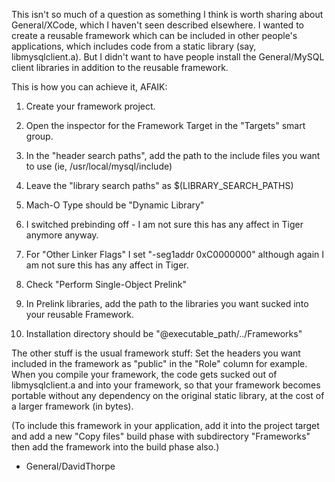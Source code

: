 

This isn't so much of a question as something I think is worth sharing about General/XCode, which I haven't seen described elsewhere. I wanted to create a reusable framework which can be included in other people's applications, which includes code from a static library (say, libmysqlclient.a). But I didn't want to have people install the General/MySQL client libraries in addition to the reusable framework.

This is how you can achieve it, AFAIK:

1. Create your framework project.

2. Open the inspector for the Framework Target in the "Targets" smart group.

3. In the "header search paths", add the path to the include files you want to use (ie, /usr/local/mysql/include)

4. Leave the "library search paths" as $(LIBRARY_SEARCH_PATHS)

5. Mach-O Type should be "Dynamic Library"

6. I switched prebinding off - I am not sure this has any affect in Tiger anymore anyway.

7. For "Other Linker Flags" I set "-seg1addr 0xC0000000" although again I am not sure this has any affect in Tiger.

8. Check "Perform Single-Object Prelink"

9. In Prelink libraries, add the path to the libraries you want sucked into your reusable Framework.

10. Installation directory should be "@executable_path/../Frameworks"

The other stuff is the usual framework stuff: Set the headers you want included in the framework as "public" in the "Role" column for example. 
When you compile your framework, the code gets sucked out of libmysqlclient.a and into your framework, so that your framework becomes portable without any dependency on the original static library, at the cost of a larger framework (in bytes).

(To include this framework in your application, add it into the project target and add a new "Copy files" build phase with subdirectory "Frameworks" then add the framework into the build phase also.)

- General/DavidThorpe